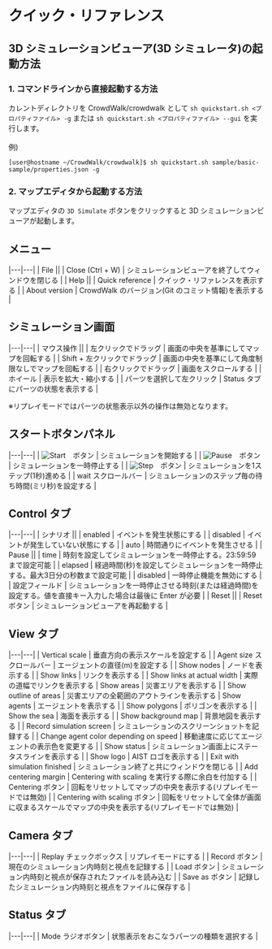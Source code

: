 # クイック・リファレンス

## 3D シミュレーションビューア(3D シミュレータ)の起動方法

### 1. コマンドラインから直接起動する方法

カレントディレクトリを CrowdWalk/crowdwalk として `sh quickstart.sh <プロパティファイル> -g` または `sh quickstart.sh <プロパティファイル> --gui` を実行します。  
<br />
例)
~~~
[user@hostname ~/CrowdWalk/crowdwalk]$ sh quickstart.sh sample/basic-sample/properties.json -g
~~~

### 2. マップエディタから起動する方法

マップエディタの `3D Simulate` ボタンをクリックすると 3D シミュレーションビューアが起動します。  

## メニュー

|---|---|
| File ||
| Close (Ctrl + W)  | シミュレーションビューアを終了してウィンドウを閉じる |
| Help ||
| Quick reference   | クイック・リファレンスを表示する |
| About version     | CrowdWalk のバージョン(Git のコミット情報)を表示する |

## シミュレーション画面

|---|---|
| マウス操作 ||
| 左クリックでドラッグ          | 画面の中央を基準にしてマップを回転する |
| Shift + 左クリックでドラッグ  | 画面の中央を基準にして角度制限なしでマップを回転する |
| 右クリックでドラッグ          | 画面をスクロールする |
| ホイール                      | 表示を拡大・縮小する |
| パーツを選択して左クリック    | Status タブにパーツの状態を表示する |

※リプレイモードではパーツの状態表示以外の操作は無効となります。

## スタートボタンパネル

|---|---|
| ![Start](jar:file:./build/libs/crowdwalk.jar!/img/start.png)　ボタン  | シミュレーションを開始する |
| ![Pause](jar:file:./build/libs/crowdwalk.jar!/img/pause.png)　ボタン  | シミュレーションを一時停止する |
| ![Step](jar:file:./build/libs/crowdwalk.jar!/img/step.png)　ボタン    | シミュレーションを1ステップ(1秒)進める |
| wait スクロールバー                                                   | シミュレーションのステップ毎の待ち時間(ミリ秒)を設定する |

## Control タブ

|---|---|
| シナリオ ||
| enabled           | イベントを発生状態にする |
| disabled          | イベントが発生していない状態にする |
| auto              | 時間通りにイベントを発生させる |
| Pause ||
| time              | 時刻を設定してシミュレーションを一時停止する。23:59:59 まで設定可能 |
| elapsed           | 経過時間(秒)を設定してシミュレーションを一時停止する。最大3日分の秒数まで設定可能 |
| disabled          | 一時停止機能を無効にする |
| 設定フィールド    | シミュレーションを一時停止させる時刻(または経過時間)を設定する。値を直接キー入力した場合は最後に Enter が必要 |
| Reset ||
| Reset ボタン      | シミュレーションビューアを再起動する |

## View タブ

|---|---|
| Vertical scale                            | 垂直方向の表示スケールを設定する |
| Agent size スクロールバー                 | エージェントの直径(m)を設定する |
| Show nodes                                | ノードを表示する |
| Show links                                | リンクを表示する |
| Show links at actual width                | 実際の道幅でリンクを表示する
| Show areas                                | 災害エリアを表示する |
| Show outline of areas                     | 災害エリアの全範囲のアウトラインを表示する
| Show agents                               | エージェントを表示する |
| Show polygons                             | ポリゴンを表示する |
| Show the sea                              | 海面を表示する |
| Show background map                       | 背景地図を表示する |
| Record simulation screen                  | シミュレーションのスクリーンショットを記録する |
| Change agent color depending on speed     | 移動速度に応じてエージェントの表示色を変更する |
| Show status                               | シミュレーション画面上にステータスラインを表示する |
| Show logo                                 | AIST ロゴを表示する |
| Exit with simulation finished             | シミュレーション終了と共にウィンドウを閉じる |
| Add centering margin                      | Centering with scaling を実行する際に余白を付加する |
| Centering ボタン                          | 回転をリセットしてマップの中央を表示する(リプレイモードでは無効) |
| Centering with scaling ボタン             | 回転をリセットして全体が画面に収まるスケールでマップの中央を表示する(リプレイモードでは無効) |

## Camera タブ

|---|---|
| Replay チェックボックス   | リプレイモードにする |
| Record ボタン             | 現在のシミュレーション内時刻と視点を記録する |
| Load ボタン               | シミュレーション内時刻と視点が保存されたファイルを読み込む |
| Save as ボタン            | 記録したシミュレーション内時刻と視点をファイルに保存する |

## Status タブ

|---|---|
| Mode ラジオボタン | 状態表示をおこなうパーツの種類を選択する |
